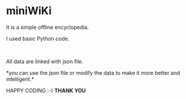 # miniWiKi
<p>It is a simple offline encyclopedia. </p>
<p>I used basic Python code.</p> </br>
<p>All data are linked with json file.</p>
 *you can use the json file or modify the data to make it more better and intelligent.*

HAPPY CODING :-)
__THANK YOU__
